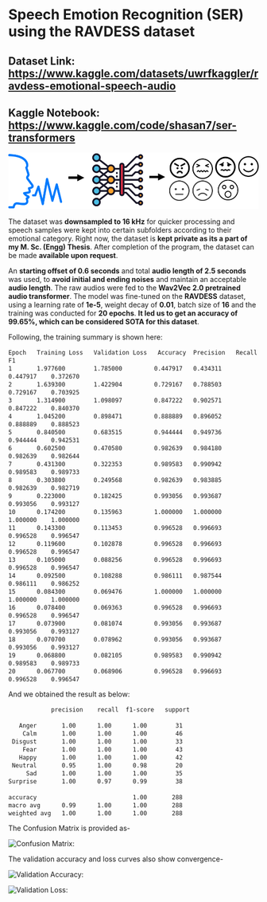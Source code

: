 # Speech Emotion Recognition (SER) using the RAVDESS dataset

## Dataset Link: https://www.kaggle.com/datasets/uwrfkaggler/ravdess-emotional-speech-audio

## Kaggle Notebook: https://www.kaggle.com/code/shasan7/ser-transformers

![Abstract_mini: ](Abstract_mini.png)

The dataset was **downsampled to 16 kHz** for quicker processing and speech samples were kept into certain subfolders according to their emotional category.
Right now, the dataset is **kept private as its a part of my M. Sc. (Engg) Thesis**. After completion of the program, the dataset can be made **available upon request**.

An **starting offset of 0.6 seconds** and total **audio length of 2.5 seconds** was used, to **avoid initial and ending noises** and maintain an acceptable **audio length**. The raw audios were fed to the **Wav2Vec 2.0 pretrained audio transformer**.
The model was fine-tuned on the **RAVDESS** dataset, using a learning rate of **1e-5**, weight decay of **0.01**, batch size of **16** and the training was conducted for **20 epochs**.
**It led us to get an accuracy of 99.65%, which can be considered SOTA for this dataset**.



Following, the training summary is shown here:

    Epoch	Training Loss	Validation Loss	  Accuracy	Precision	Recall	        F1
    1	    1.977600	    1.785000	     0.447917	0.434311	0.447917	0.372670
    2	    1.639300	    1.422904	     0.729167	0.788503	0.729167	0.703925
    3	    1.314900	    1.098097	     0.847222	0.902571	0.847222	0.840370
    4	    1.045200	    0.898471	     0.888889	0.896052	0.888889	0.888523
    5	    0.840500	    0.683515	     0.944444	0.949736	0.944444	0.942531
    6	    0.602500	    0.470580	     0.982639	0.984180	0.982639	0.982644
    7	    0.431300	    0.322353	     0.989583	0.990942	0.989583	0.989733
    8	    0.303800	    0.249568	     0.982639	0.983885	0.982639	0.982719
    9	    0.223000	    0.182425	     0.993056	0.993687	0.993056	0.993127
    10	    0.174200	    0.135963	     1.000000	1.000000	1.000000	1.000000
    11	    0.143300	    0.113453	     0.996528	0.996693	0.996528	0.996547
    12	    0.119600	    0.102878	     0.996528	0.996693	0.996528	0.996547
    13	    0.105000	    0.088256	     0.996528	0.996693	0.996528	0.996547
    14	    0.092500	    0.108288	     0.986111	0.987544	0.986111	0.986252
    15	    0.084300	    0.069476	     1.000000	1.000000	1.000000	1.000000
    16	    0.078400	    0.069363	     0.996528	0.996693	0.996528	0.996547
    17	    0.073900	    0.081074	     0.993056	0.993687	0.993056	0.993127
    18	    0.070700	    0.078962	     0.993056	0.993687	0.993056	0.993127
    19	    0.068800	    0.082105	     0.989583	0.990942	0.989583	0.989733
    20	    0.067700	    0.068906	     0.996528	0.996693	0.996528	0.996547



And we obtained the result as below:

                precision    recall  f1-score   support

       Anger       1.00      1.00      1.00        31
        Calm       1.00      1.00      1.00        46
     Disgust       1.00      1.00      1.00        33
        Fear       1.00      1.00      1.00        43
       Happy       1.00      1.00      1.00        42
     Neutral       0.95      1.00      0.98        20
         Sad       1.00      1.00      1.00        35
    Surprise       1.00      0.97      0.99        38

    accuracy                           1.00       288
    macro avg      0.99      1.00      1.00       288
    weighted avg   1.00      1.00      1.00       288



The Confusion Matrix is provided as-
    
![Confusion Matrix: ](Conf_Mat.png)


The validation accuracy and loss curves also show convergence-

![Validation Accuracy: ](Acc.png)

![Validation Loss: ](Loss.png)
